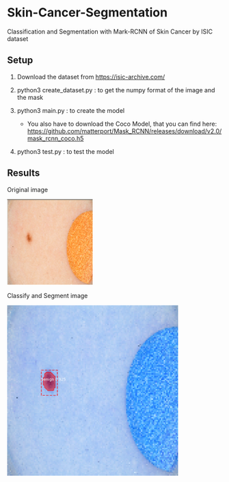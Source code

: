 # Skin-Cancer-Segmentation
Classification and Segmentation with Mark-RCNN of Skin Cancer by ISIC dataset 

## Setup

1) Download the dataset from https://isic-archive.com/

2) python3 create_dataset.py : to get the numpy format of the image and the mask

3) python3 main.py : to create the model 
    - You also have to download the Coco Model, that you can find here: 
    https://github.com/matterport/Mask_RCNN/releases/download/v2.0/mask_rcnn_coco.h5

4) python3 test.py : to test the model

## Results

Original image

<img src="https://github.com/0x5eba/Skin-Cancer-Segmentation/blob/master/Nei/git.png" width="200" height="200">

Classify and Segment image

<img src="https://github.com/0x5eba/Skin-Cancer-Segmentation/blob/master/Nei/gitres.png" width="400" height="400">
